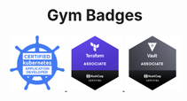 <h1 align="center">Gym Badges</h1>

<p align="center">
  <a target="_blank" rel="noopener noreferrer" href="https://www.youracclaim.com/badges/5cc416cb-a464-4d05-9f0b-30ea34ccac7d/public_url">
    <img height="100" width="100" src="../assets/lf-ckad.png" alt="Certified Kubernetes Application Developer">
  </a>
  <a target="_blank" rel="noopener noreferrer" href="https://www.youracclaim.com/badges/3125aa27-88e5-49d1-83d8-4427b8f03a1c/public_url">
    <img height="100" width="100" src="../assets/hc-cta.png" alt="HashiCorp Certified: Terraform Associate">
  </a>
  <a target="_blank" rel="noopener noreferrer" href="https://www.youracclaim.com/badges/eca96d47-4c9d-4b96-a497-5618268ace0c/public_url">
    <img height="100" width="100" src="../assets/hc-cva.png" alt="HashiCorp Certified: Vault Associate">
  </a>
</p>
